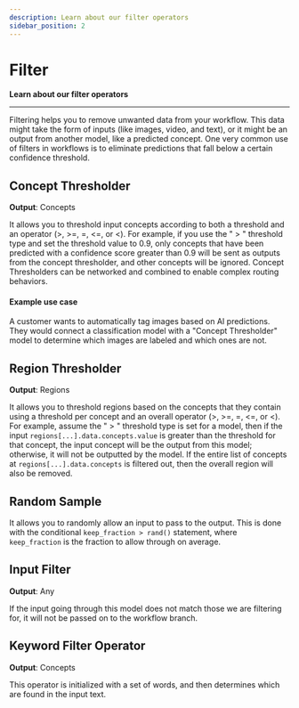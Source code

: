 ```yaml
---
description: Learn about our filter operators
sidebar_position: 2
---
```


# Filter

**Learn about our filter operators**
<hr />

Filtering helps you to remove unwanted data from your workflow. This data might take the form of inputs (like images, video, and text), or it might be an output from another model, like a predicted concept. One very common use of filters in workflows is to eliminate predictions that fall below a certain confidence threshold.

## Concept Thresholder 

**Output**: Concepts

It allows you to threshold input concepts according to both a threshold and an operator (>, >=, =, \<=, or \<). For example, if you use the " > " threshold type and set the threshold value to 0.9, only concepts that have been predicted with a confidence score greater than 0.9 will be sent as outputs from the concept thresholder, and other concepts will be ignored. Concept Thresholders can be networked and combined to enable complex routing behaviors.

#### Example use case

A customer wants to automatically tag images based on AI predictions. They would connect a classification model with a "Concept Thresholder" model to determine which images are labeled and which ones are not.

## Region Thresholder 

**Output**: Regions

It allows you to threshold regions based on the concepts that they contain using a threshold per concept and an overall operator (>, >=, =, \<=, or \<). For example, assume the " > " threshold type is set for a model, then if the input `regions[...].data.concepts.value` is greater than the threshold for that concept, the input concept will be the output from this model; otherwise, it will not be outputted by the model. If the entire list of concepts at `regions[...].data.concepts` is filtered out, then the overall region will also be removed.

## Random Sample

It allows you to randomly allow an input to pass to the output. This is done with the conditional `keep_fraction > rand()` statement, where `keep_fraction` is the fraction to allow through on average.

## Input Filter 

**Output**: Any

If the input going through this model does not match those we are filtering for, it will not be passed on to the workflow branch.

## Keyword Filter Operator 

**Output**: Concepts

This operator is initialized with a set of words, and then determines which are found in the input text. 

